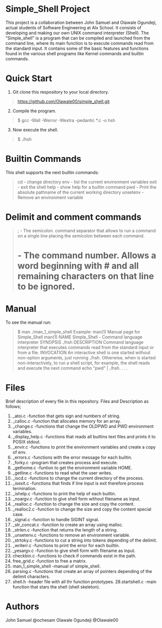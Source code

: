 # Simple_Shell Project
This project is a collaboration between John Samuel and Olawale Ogundeji, actual students of Software Engineering at Alx School. It consists of developing and making our own UNIX command interpreter (Shell).
The "Simple_shell" is a program that can be compiled and launched from the command line, where its main function is to execute commands read from the standard input.  It contains some of the basic features and functions found in the various shell programs like Kernel commands and builtin commands.
# Quick Start
1. Git clone this respository to your local directory.
>https://github.com/Olawale00/simple_shell.git
2. Compile the program.
>$ gcc -Wall -Werror -Wextra -pedantic *.c -o hsh
3. Now execute the shell.
>$ ./hsh
# Builtin Commands
This shell supports the next builtin commands:
>cd - change directory
>env - list the current environment variables
>exit - exit the shell
>help - show help for a builtin command
>pwd - Print the absolute pathname of the current working directory
>unsetenv - Remove an environment variable
# Delimit and comment commands
>; -  The semicolon. command separator that allows to run a command on a single line placing the semicolon between
> each command.
># - The command number. Allows a word beginning with # and all remaining characters on that line to be ignored.
# Manual
To see the manual run:
>$ man ./man_1_simple_shell
Example:
>man(1)           Manual page for Simple_Shell  man(1)
>NAME
>          Simple_Shell - Command language interpreter
>SYNOPSIS
>            ./hsh
>DESCRIPTION
>            Command language interpreter that executes commands read from the standard input or from a file.
>INVOCATION
           An  interactive  shell is one started without non-option arguments, just running ./hsh. 
Otherwise, when is started non-interactively, to run a shell script, for example, the 
shell reads and execute the next command echo "pwd" | ./hsh.         .  .  .
# Files
Brief description of every file in this repository.
Files and Description as follows;
1. _atoi.c -function that gets sign and numbers of string.
2. _calloc.c -function that allocates memory for an array.
3. _change.c -functions that change the OLDPWD and PWD environment variables.
4. _display_help.c -functions that reads all builtins text files and prints it to POSIX stdout.
5. _envir.c -functions to print the environment variables and create a copy of env.
6. _errors.c -functions with the error message for each builtin.
7. _forky.c -program that creates process and execute.
8. _gethome.c -funtion to get the environment variable HOME.
9. _getline.c -functions to read what the user writes.
10. _iscd.c -functions to change the current directory of the process.
11. _isexit.c -functions that finds if line input is exit therefore process termination.
12. _ishelp.c -functions to print the help of each builtin.
13. _noargv.c -function to give shell form without filename as input.
14. _realloc.c -function to change the size and copy the content.
15. _realloc2.c -function to change the size and copy the content special case.
16. _signal.c -function to handle SIGINT signal.
17. _str_concat.c -function to create an array using malloc.
18. _strlen.c -function that returns the length of a string.
19. _unsetenv.c -functions to remove an environment variable.
20. _strtoky.c -functions to cut a string into tokens depending of the delimit.
21. _writerr.c -functions to print the error for each builtin.
22. _yesargv.c -function to give shell form with filename as input.
23. checkbin.c -functions to check if commands exist in the path.
24. free_grid.c -function to free a matrix.
25. man_1_simple_shell -manual of simple_shell.
26. parsing.c -functions that create an array of pointers depending of the delimit characters.
27. shell.h -header file with all thr function prototypes.
28.startshell.c -main function that stars the shell (shell skeleton).
# Authors
John Samuel @ochesam
Olawale Ogundeji @Olawale00
